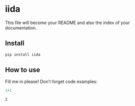 iida
================

<!-- WARNING: THIS FILE WAS AUTOGENERATED! DO NOT EDIT! -->

This file will become your README and also the index of your
documentation.

## Install

``` sh
pip install iida
```

## How to use

Fill me in please! Don’t forget code examples:

``` python
1+1
```

    2
